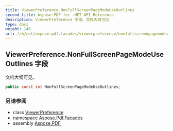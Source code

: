 ```yaml
---
title: ViewerPreference.NonFullScreenPageModeUseOutlines
second_title: Aspose.PDF for .NET API Reference
description: ViewerPreference 字段。文档大纲可见
type: docs
weight: 140
url: /zh/net/aspose.pdf.facades/viewerpreference/nonfullscreenpagemodeuseoutlines/
---
```

## ViewerPreference.NonFullScreenPageModeUseOutlines 字段

文档大纲可见。

```csharp
public const int NonFullScreenPageModeUseOutlines;
```

### 另请参阅

* class [ViewerPreference](../)
* namespace [Aspose.Pdf.Facades](../../../aspose.pdf.facades/)
* assembly [Aspose.PDF](../../../)